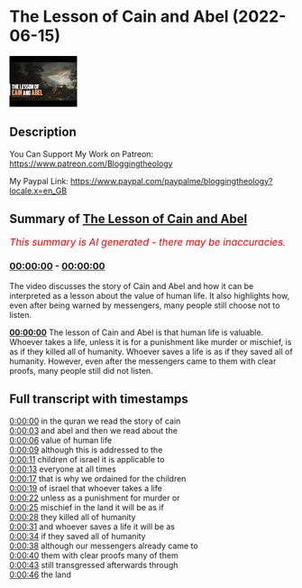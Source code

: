 # The Lesson of Cain and Abel (2022-06-15)

![alt The Lesson of Cain and Abel](VHcvJ_APmV4.jpg "The Lesson of Cain and Abel")

## Description

You Can Support My Work on Patreon:
https://www.patreon.com/Bloggingtheology

My Paypal Link: 
https://www.paypal.com/paypalme/bloggingtheology?locale.x=en_GB

## Summary of [The Lesson of Cain and Abel](https://www.youtube.com/watch?v=VHcvJ_APmV4)


*<span style="color:red; font-size:125%">This summary is AI generated - there may be inaccuracies</span>. [](/)*

### [00:00:00](https://www.youtube.com/watch?v=VHcvJ_APmV4&t=0) - [00:00:00](https://www.youtube.com/watch?v=VHcvJ_APmV4&t=0)

The video discusses the story of Cain and Abel and how it can be interpreted as a lesson about the value of human life. It also highlights how, even after being warned by messengers, many people still choose not to listen.

**[00:00:00](https://www.youtube.com/watch?v=VHcvJ_APmV4&t=0)** The lesson of Cain and Abel is that human life is valuable. Whoever takes a life, unless it is for a punishment like murder or mischief, is as if they killed all of humanity. Whoever saves a life is as if they saved all of humanity. However, even after the messengers came to them with clear proofs, many people still did not listen.

## Full transcript with timestamps

[0:00:00](https://youtu.be/VHcvJ_APmV4?t=0) in the quran we read the story of cain  
[0:00:03](https://youtu.be/VHcvJ_APmV4?t=3) and abel and then we read about the  
[0:00:06](https://youtu.be/VHcvJ_APmV4?t=6) value of human life  
[0:00:09](https://youtu.be/VHcvJ_APmV4?t=9) although this is addressed to the  
[0:00:11](https://youtu.be/VHcvJ_APmV4?t=11) children of israel it is applicable to  
[0:00:13](https://youtu.be/VHcvJ_APmV4?t=13) everyone at all times  
[0:00:17](https://youtu.be/VHcvJ_APmV4?t=17) that is why we ordained for the children  
[0:00:19](https://youtu.be/VHcvJ_APmV4?t=19) of israel that whoever takes a life  
[0:00:22](https://youtu.be/VHcvJ_APmV4?t=22) unless as a punishment for murder or  
[0:00:25](https://youtu.be/VHcvJ_APmV4?t=25) mischief in the land it will be as if  
[0:00:28](https://youtu.be/VHcvJ_APmV4?t=28) they killed all of humanity  
[0:00:31](https://youtu.be/VHcvJ_APmV4?t=31) and whoever saves a life it will be as  
[0:00:34](https://youtu.be/VHcvJ_APmV4?t=34) if they saved all of humanity  
[0:00:38](https://youtu.be/VHcvJ_APmV4?t=38) although our messengers already came to  
[0:00:40](https://youtu.be/VHcvJ_APmV4?t=40) them with clear proofs many of them  
[0:00:43](https://youtu.be/VHcvJ_APmV4?t=43) still transgressed afterwards through  
[0:00:46](https://youtu.be/VHcvJ_APmV4?t=46) the land  
